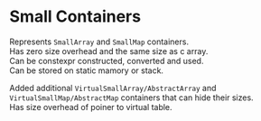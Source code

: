 # Small Containers

Represents `SmallArray` and `SmallMap` containers. \
Has zero size overhead and the same size as c array. \
Can be constexpr constructed, converted and used. \
Can be stored on static mamory or stack.

Added additional `VirtualSmallArray/AbstractArray` and `VirtualSmallMap/AbstractMap` containers that can hide their sizes. \
Has size overhead of poiner to virtual table.